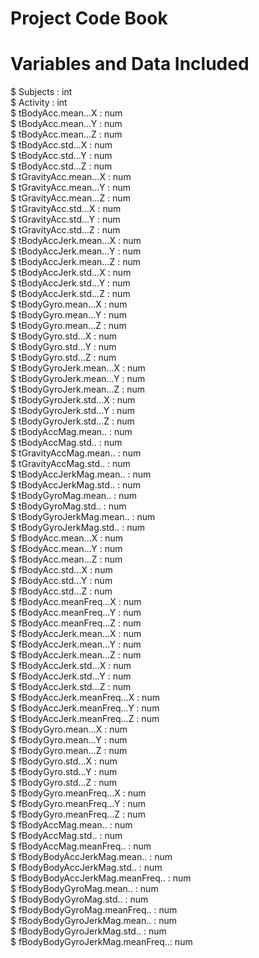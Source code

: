 Project Code Book
===================

Variables and Data Included
===================

 $ Subjects                       : int  
 $ Activity                       : int  
 $ tBodyAcc.mean...X              : num  
 $ tBodyAcc.mean...Y              : num  
 $ tBodyAcc.mean...Z              : num  
 $ tBodyAcc.std...X               : num  
 $ tBodyAcc.std...Y               : num  
 $ tBodyAcc.std...Z               : num  
 $ tGravityAcc.mean...X           : num  
 $ tGravityAcc.mean...Y           : num  
 $ tGravityAcc.mean...Z           : num  
 $ tGravityAcc.std...X            : num  
 $ tGravityAcc.std...Y            : num  
 $ tGravityAcc.std...Z            : num  
 $ tBodyAccJerk.mean...X          : num  
 $ tBodyAccJerk.mean...Y          : num  
 $ tBodyAccJerk.mean...Z          : num  
 $ tBodyAccJerk.std...X           : num  
 $ tBodyAccJerk.std...Y           : num  
 $ tBodyAccJerk.std...Z           : num  
 $ tBodyGyro.mean...X             : num  
 $ tBodyGyro.mean...Y             : num  
 $ tBodyGyro.mean...Z             : num  
 $ tBodyGyro.std...X              : num  
 $ tBodyGyro.std...Y              : num  
 $ tBodyGyro.std...Z              : num  
 $ tBodyGyroJerk.mean...X         : num  
 $ tBodyGyroJerk.mean...Y         : num  
 $ tBodyGyroJerk.mean...Z         : num  
 $ tBodyGyroJerk.std...X          : num  
 $ tBodyGyroJerk.std...Y          : num  
 $ tBodyGyroJerk.std...Z          : num  
 $ tBodyAccMag.mean..             : num  
 $ tBodyAccMag.std..              : num  
 $ tGravityAccMag.mean..          : num  
 $ tGravityAccMag.std..           : num  
 $ tBodyAccJerkMag.mean..         : num  
 $ tBodyAccJerkMag.std..          : num  
 $ tBodyGyroMag.mean..            : num  
 $ tBodyGyroMag.std..             : num  
 $ tBodyGyroJerkMag.mean..        : num  
 $ tBodyGyroJerkMag.std..         : num  
 $ fBodyAcc.mean...X              : num  
 $ fBodyAcc.mean...Y              : num  
 $ fBodyAcc.mean...Z              : num  
 $ fBodyAcc.std...X               : num  
 $ fBodyAcc.std...Y               : num  
 $ fBodyAcc.std...Z               : num  
 $ fBodyAcc.meanFreq...X          : num  
 $ fBodyAcc.meanFreq...Y          : num  
 $ fBodyAcc.meanFreq...Z          : num  
 $ fBodyAccJerk.mean...X          : num  
 $ fBodyAccJerk.mean...Y          : num  
 $ fBodyAccJerk.mean...Z          : num  
 $ fBodyAccJerk.std...X           : num  
 $ fBodyAccJerk.std...Y           : num  
 $ fBodyAccJerk.std...Z           : num  
 $ fBodyAccJerk.meanFreq...X      : num  
 $ fBodyAccJerk.meanFreq...Y      : num  
 $ fBodyAccJerk.meanFreq...Z      : num  
 $ fBodyGyro.mean...X             : num  
 $ fBodyGyro.mean...Y             : num  
 $ fBodyGyro.mean...Z             : num  
 $ fBodyGyro.std...X              : num  
 $ fBodyGyro.std...Y              : num  
 $ fBodyGyro.std...Z              : num  
 $ fBodyGyro.meanFreq...X         : num  
 $ fBodyGyro.meanFreq...Y         : num  
 $ fBodyGyro.meanFreq...Z         : num  
 $ fBodyAccMag.mean..             : num  
 $ fBodyAccMag.std..              : num  
 $ fBodyAccMag.meanFreq..         : num  
 $ fBodyBodyAccJerkMag.mean..     : num  
 $ fBodyBodyAccJerkMag.std..      : num  
 $ fBodyBodyAccJerkMag.meanFreq.. : num  
 $ fBodyBodyGyroMag.mean..        : num  
 $ fBodyBodyGyroMag.std..         : num  
 $ fBodyBodyGyroMag.meanFreq..    : num  
 $ fBodyBodyGyroJerkMag.mean..    : num  
 $ fBodyBodyGyroJerkMag.std..     : num  
 $ fBodyBodyGyroJerkMag.meanFreq..: num  
